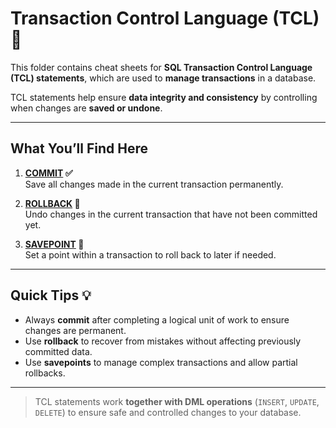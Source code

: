 # Transaction Control Language (TCL) 📝

This folder contains cheat sheets for **SQL Transaction Control Language (TCL) statements**, which are used to **manage transactions** in a database.

TCL statements help ensure **data integrity and consistency** by controlling when changes are **saved or undone**.

---

## What You’ll Find Here

1. **[COMMIT](commit.md) ✅**  
   Save all changes made in the current transaction permanently.

2. **[ROLLBACK](rollback.md) 🔄**  
   Undo changes in the current transaction that have not been committed yet.

3. **[SAVEPOINT](savepoint.md) 📍**  
   Set a point within a transaction to roll back to later if needed.

---

## Quick Tips 💡

- Always **commit** after completing a logical unit of work to ensure changes are permanent.  
- Use **rollback** to recover from mistakes without affecting previously committed data.  
- Use **savepoints** to manage complex transactions and allow partial rollbacks.  

---

> TCL statements work **together with DML operations** (`INSERT`, `UPDATE`, `DELETE`) to ensure safe and controlled changes to your database.

